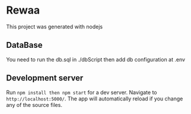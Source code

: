 # Rewaa

This project was generated with nodejs

## DataBase 
You need to run the db.sql in ./dbScript then add db configuration at .env 

## Development server

Run `npm install then npm start` for a dev server. Navigate to `http://localhost:5000/`. The app will automatically reload if you change any of the source files.
 
